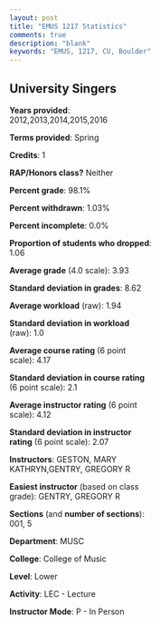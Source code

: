 ```yaml
---
layout: post
title: "EMUS 1217 Statistics"
comments: true
description: "blank"
keywords: "EMUS, 1217, CU, Boulder"
--- 
```

<head>
<script src="https://ajax.googleapis.com/ajax/libs/jquery/2.1.3/jquery.min.js"></script>
<script src="https://dl.dropboxusercontent.com/s/pc42nxpaw1ea4o9/highcharts.js?dl=0"></script>
<!-- <script src="../assets/js/highcharts.js"></script> -->
<style type="text/css">@font-face {
	font-family: "Bebas Neue";
	src: url(https://www.filehosting.org/file/details/544349/BebasNeue%20Regular.otf) format("opentype");
	}
	h1.Bebas { 
		font-family: "Bebas Neue", Verdana, Tahoma;
	}
</style>
</head>
<body>
	<div id="container" style="float: right; width: 45%; height: 88%; margin-left: 2.5%; margin-right: 2.5%;"></div>
	<script language="JavaScript">
		$(document).ready(function() {
		var chart = {type: 'column'};
		var title = {text: 'Grade Distribution'};
		var xAxis = {categories: ['A','B','C','D','F'],crosshair: true};
		var yAxis = {min: 0,title: {text: 'Percentage'}};
		var tooltip = {headerFormat: '<center><b><span style="font-size:20px">{point.key}</span></b></center>',
		               pointFormat: '<td style="padding:0"><b>{point.y:.1f}%</b></td>',
		               footerFormat: '</table>',shared: true,useHTML: true};
		var plotOptions = {column: {pointPadding: 0.0,borderWidth: 0}};  
		var credits = {enabled: false};var series= [{name: 'Percent',data: [93.41,4.4,2.2,0.0,0.0,]}];
		var json = {};
		json.chart = chart;
		json.title = title;
		json.tooltip = tooltip;
		json.xAxis = xAxis;
		json.yAxis = yAxis;  
		json.series = series;
		json.plotOptions = plotOptions;  
		json.credits = credits;
		$('#container').highcharts(json);
	});
	</script>
</body>
			   
## University Singers

**Years provided**: 2012,2013,2014,2015,2016

**Terms provided**: Spring

**Credits**: 1

**RAP/Honors class?** Neither

**Percent grade**: 98.1%

**Percent withdrawn**: 1.03%

**Percent incomplete**: 0.0%

**Proportion of students who dropped**: 1.06

**Average grade** (4.0 scale): 3.93

**Standard deviation in grades**: 8.62

**Average workload** (raw): 1.94

**Standard deviation in workload** (raw): 1.0

**Average course rating** (6 point scale): 4.17

**Standard deviation in course rating** (6 point scale): 2.1

**Average instructor rating** (6 point scale): 4.12

**Standard deviation in instructor rating** (6 point scale): 2.07

**Instructors**: GESTON, MARY KATHRYN,GENTRY, GREGORY R

**Easiest instructor** (based on class grade): GENTRY, GREGORY R

**Sections** (and **number of sections**): 001, 5

**Department**: MUSC

**College**: College of Music

**Level**: Lower

**Activity**: LEC - Lecture

**Instructor Mode**: P  - In Person